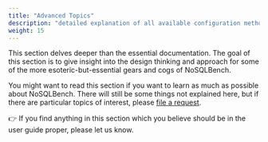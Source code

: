 ```yaml
---
title: "Advanced Topics"
description: "detailed explanation of all available configuration methods in nb5"
weight: 15
---
```


This section delves deeper than the essential documentation. The goal of this section is to give 
insight into the design thinking and approach for some of the more esoteric-but-essential gears 
and cogs of NoSQLBench.

You might want to read this section if you want to learn as much as possible about NoSQLBench. 
There will still be some things not explained here, but if there are particular topics of 
interest, please [file a request](https://github.com/nosqlbench/nosqlbench/issues/new?labels=docs). 

👉 If you find anything in this section which you believe should be in the user guide proper, 
please let us know.


